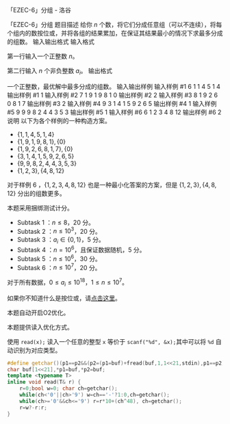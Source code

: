 



「EZEC-6」分组 - 洛谷














「EZEC-6」分组
题目描述
给你 $n$ 个数，将它们分成任意组（可以不连续），将每个组内的数按位或，并将各组的结果累加，在保证其结果最小的情况下求最多分成的组数。
输入输出格式
输入格式

第一行输入一个正整数 $n$。

第二行输入 $n$ 个非负整数 $a_i$。
输出格式

一个正整数，最优解中最多分成的组数。
输入输出样例
输入样例 #1
6
1 1 4 5 1 4
输出样例 #1
1
输入样例 #2
7
1 9 1 9 8 1 0
输出样例 #2
2
输入样例 #3
8
1 9 2 6 0 8 1 7
输出样例 #3
2
输入样例 #4
9
3 1 4 1 5 9 2 6 5
输出样例 #4
1
输入样例 #5
9
9 9 8 2 4 4 3 5 3
输出样例 #5
1
输入样例 #6
6
1 2 3 4 8 12
输出样例 #6
2
说明
以下为各个样例的一种构造方案。

- $\{1,1,4,5,1,4\}$
- $\{1,9,1,9,8,1\},\{0\}$
- $\{1,9,2,6,8,1,7\},\{0\}$
- $\{3,1,4,1,5,9,2,6,5\}$
- $\{9,9,8,2,4,4,3,5,3\}$
- $\{1,2,3\},\{4,8,12\}$

对于样例 $6$ ，$\{1,2,3,4,8,12\}$ 也是一种最小化答案的方案，但是 $\{1,2,3\},\{4,8,12\}$ 分出的组数更多。

本题采用捆绑测试计分。

* Subtask $1$ ：$n\leq8$，$20$ 分。
* Subtask $2$ ：$n\leq10^3$，$20$ 分。
* Subtask $3$ ：$a_i\in\{0,1\}$，$5$  分。
* Subtask $4$ ：$n=10^6$，且保证数据随机，$5$ 分。
* Subtask $5$ ：$n\leq10^6$，$30$ 分。
* Subtask $6$ ：$n\leq10^7$，$20$ 分。

对于所有数据，$0\leq a_i\leq10^{18}$，$1\leq n\leq10^7$。

如果你不知道什么是按位或，请[点击这里](https://baike.baidu.com/item/%E6%8C%89%E4%BD%8D%E6%88%96)。

本题自动开启O2优化。

本题提供读入优化方式。

使用 `read(x);` 读入一个任意的整型 `x` 等价于 `scanf("%d", &x);`其中可以将 `%d` 自动识别为对应类型。

```cpp
#define getchar()(p1==p2&&(p2=(p1=buf)+fread(buf,1,1<<21,stdin),p1==p2)?EOF:*p1++)
char buf[1<<21],*p1=buf,*p2=buf;
template <typename T>
inline void read(T& r) {
	r=0;bool w=0; char ch=getchar();
	while(ch<'0'||ch>'9') w=ch=='-'?1:0,ch=getchar();
	while(ch>='0'&&ch<='9') r=r*10+(ch^48), ch=getchar();
	r=w?-r:r;
}
```






